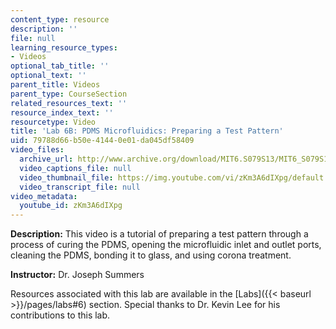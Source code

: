 ```yaml
---
content_type: resource
description: ''
file: null
learning_resource_types:
- Videos
optional_tab_title: ''
optional_text: ''
parent_title: Videos
parent_type: CourseSection
related_resources_text: ''
resource_index_text: ''
resourcetype: Video
title: 'Lab 6B: PDMS Microfluidics: Preparing a Test Pattern'
uid: 79788d66-b50e-4144-0e01-da045df58409
video_files:
  archive_url: http://www.archive.org/download/MIT6.S079S13/MIT6_S079S13_lab06B_300k.mp4
  video_captions_file: null
  video_thumbnail_file: https://img.youtube.com/vi/zKm3A6dIXpg/default.jpg
  video_transcript_file: null
video_metadata:
  youtube_id: zKm3A6dIXpg
---
```


**Description:** This video is a tutorial of preparing a test pattern through a process of curing the PDMS, opening the microfluidic inlet and outlet ports, cleaning the PDMS, bonding it to glass, and using corona treatment.

**Instructor:** Dr. Joseph Summers

Resources associated with this lab are available in the [Labs]({{< baseurl >}}/pages/labs#6) section. Special thanks to Dr. Kevin Lee for his contributions to this lab.